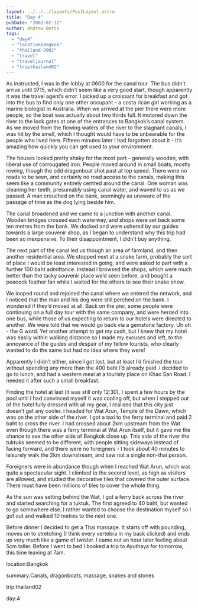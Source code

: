 ```yaml
---
layout: ../../../layouts/PostLayout.astro
title: "Day 4"
pubDate: "2002-02-12"
author: Andrew Betts
tags: 
  - "day4"
  - "locationbangkok"
  - "thailand-2002"
  - "travel"
  - "traveljournal"
  - "tripthailand02"
---
```


As instructed, I was in the lobby at 0600 for the canal tour. The bus didn’t arrive until 0715, which didn’t seem like a very good start, though apparently it was the travel agent’s error. I picked up a croissant for breakfast and got into the bus to find only one other occupant - a costa rican girl working as a marine biologist in Australia. When we arrived at the pier there were more people, so the boat was actually about two thirds full. It motored down the river to the lock gates at one of the entrances to Bangkok’s canal system. As we moved from the flowing waters of the river to the stagnant canals, I was hit by the smell, which I thought would have to be unbearable for the people who lived here. Fifteen minutes later I had forgotten about it - it’s amazing how quickly you can get used to your environment.

The houses looked pretty shaky for the most part - generally wooden, with liberal use of corrougated iron. People moved around in small boats, mostly rowing, though the odd dragonboat shot past at top speed. There were no roads to be seen, and certainly no road access to the canals, making this seem like a community entirely centred around the canal. One woman was cleaning her teeth, presumably using canal water, and waved to us as we passed. A man crouched on the bank, seemingly as unaware of the passage of time as the dog lying beside him.

The canal broadened and we came to a junction with another canal. Wooden bridges crossed each waterway, and shops were set back some ten metres from the bank. We docked and were ushered by our guides towards a large souvenir shop, as I began to understand why this trip had been so inexpensive. To their disappointment, I didn’t buy anything.

The next part of the canal led us though an area of farmland, and then another residential area. We stopped next at a snake farm, probably the sort of place I would be least interested in going, and were asked to part with a further 100 baht admittance. Instead I browsed the shops, which were much better than the tacky souvenir place we’d seen before, and bought a peacock feather fan while I waited for the others to see their snake show.

We looped round and rejoined the canal where we entered the network, and I noticed that the man and his dog were still perched on the bank. I wondered if they’d moved at all. Back on the pier, some people were continuing on a full day tour with the same company, and were herded into one bus, while those of us expecting to return to our hotels were directed to another. We were told that we would go back via a gemstone factory. Uh oh - the G word. Yet another attempt to get my cash, but I knew that my hotel was easily within walking distance so I made my excuses and left, to the annoyance of the guides and despair of my fellow tourists, who clearly wanted to do the same but had no idea where they were!

Apparently I didn’t either, since I got lost, but at least I’d finished the tour without spending any more than the 400 baht I’d already paid. I decided to go to lunch, and had a western meal at a touristy place on Khao San Road. I needed it after such a small breakfast.

Finding the hotel at last (it was still only 12:30), I spent a few hours by the pool until I had convinced myself it was cooling off, but when I stepped out of the hotel fully dressed with all my gear, I realised that this city just doesn’t get any cooler. I headed for Wat Arun, Temple of the Dawn, which was on the other side of the river. I got a taxi to the ferry terminal and paid 2 baht to cross the river. I had crossed about 2km upstream from the Wat even though there was a ferry terminal at Wat Arun itself, but it gave me the chance to see the other side of Bangkok close up. This side of the river the tuktuks seemed to be different, with people sitting sideways instead of facing forward, and there were no foreigners - I took about 40 minutes to leisurely walk the 2km downstream, and saw not a single non-thai person.

Foreigners were in abundance though when I reached Wat Arun, which was quite a spectacular sight. I climbed to the second level, as high as visitors are allowed, and studied the decorative tiles that covered the outer surface. There must have been millions of tiles to cover the whole thing.

As the sun was setting behind the Wat, I got a ferry back across the river and started searching for a tuktuk. The first agreed to 40 baht, but wanted to go somewhere else. I rather wanted to choose the destination myself so I got out and walked 10 metres to the next one.

Before dinner I decided to get a Thai massage. It starts off with pounding, moves on to stretching (I think every vertebra in my back clicked) and ends up very much like a game of twister. I came out an hour later feeling about 5cm taller. Before I went to bed I booked a trip to Ayuthaya for tomorrow, this time leaving at 7am.

location:Bangkok

summary:Canals, dragonboats, massage, snakes and stones

trip:thailand02

day:4
